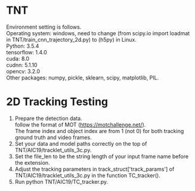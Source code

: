 # TNT
Environment setting is follows. <br />
Operating system: windows, need to change (from scipy.io import loadmat in TNT/train_cnn_trajectory_2d.py) to (h5py) in Linux. <br />
Python: 3.5.4 <br />
tensorflow: 1.4.0 <br />
cuda: 8.0 <br />
cudnn: 5.1.10 <br />
opencv: 3.2.0 <br />
Other packages: numpy, pickle, sklearn, scipy, matplotlib, PIL. <br />

# 2D Tracking Testing
1. Prepare the detection data. <br />
follow the format of MOT (https://motchallenge.net/). <br />
The frame index and object index are from 1 (not 0) for both tracking ground truth and video frames. <br />
2. Set your data and model paths correctly on the top of TNT/AIC19/tracklet_utils_3c.py. <br />
3. Set the file_len to be the string length of your input frame name before the extension. <br />
4. Adjust the tracking parameters in track_struct['track_params'] of TNT/AIC19/tracklet_utils_3c.py in the function TC_tracker(). <br />
5. Run python TNT/AIC19/TC_tracker.py. <br />


